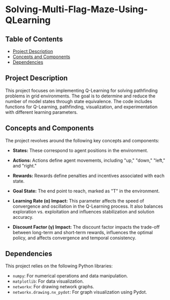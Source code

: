 # Solving-Multi-Flag-Maze-Using-QLearning

## Table of Contents
- [Project Description](#project-description)
- [Concepts and Components](#concepts-and-components)
- [Dependencies](#dependencies)

## Project Description

This project focuses on implementing Q-Learning for solving pathfinding problems in grid environments. The goal is to determine and reduce the number of model states through state equivalence. The code includes functions for Q-Learning, pathfinding, visualization, and experimentation with different learning parameters.

## Concepts and Components

The project revolves around the following key concepts and components:

- **States:** These correspond to agent positions in the environment.

- **Actions:** Actions define agent movements, including "up," "down," "left," and "right."

- **Rewards:** Rewards define penalties and incentives associated with each state.

- **Goal State:** The end point to reach, marked as "T" in the environment.

- **Learning Rate (α) Impact:** This parameter affects the speed of convergence and oscillation in the Q-Learning process. It also balances exploration vs. exploitation and influences stabilization and solution accuracy.

- **Discount Factor (γ) Impact:** The discount factor impacts the trade-off between long-term and short-term rewards, influences the optimal policy, and affects convergence and temporal consistency.

## Dependencies

This project relies on the following Python libraries:

- `numpy`: For numerical operations and data manipulation.
- `matplotlib`: For data visualization.
- `networkx`: For drawing network graphs.
- `networkx.drawing.nx_pydot`: For graph visualization using Pydot.

